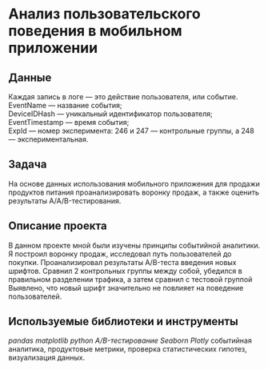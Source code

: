 # Анализ пользовательского поведения в мобильном приложении


## Данные
    
Каждая запись в логе — это действие пользователя, или событие.  
EventName — название события;  
DeviceIDHash — уникальный идентификатор пользователя;  
EventTimestamp — время события;  
ExpId — номер эксперимента: 246 и 247 — контрольные группы, а 248 — экспериментальная.             

## Задача

На основе данных использования мобильного приложения для продажи продуктов питания проанализировать воронку продаж,
а также оценить результаты A/A/B-тестирования.  

## Описание проекта

В данном проекте мной были изучены принципы событийной аналитики. Я построил
воронку продаж, исследовал путь пользователей до покупки. Проанализировал
результаты A/B-теста введения новых шрифтов. Сравнил 2 контрольных группы между
собой, убедился в правильном разделении трафика, а затем сравнил с тестовой группой
Выявлено, что новый шрифт значительно не повлияет на поведение пользователей.

## Используемые библиотеки и инструменты
*pandas* *matplotlib* *python* *A/B-тестирование* *Seaborn* *Plotly* событийная аналитика, продуктовые метрики,
проверка статистических гипотез, визуализация данных.